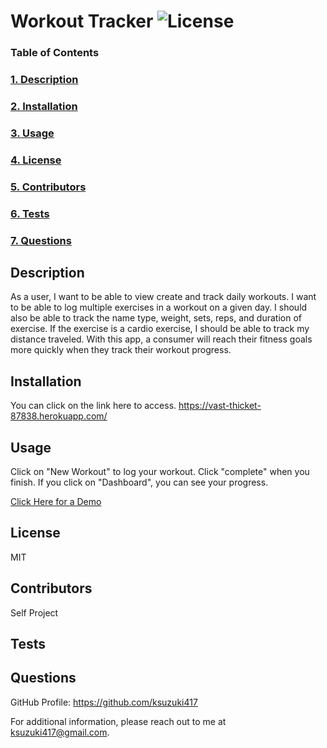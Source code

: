 # Workout Tracker ![License](https://img.shields.io/badge/License-MIT-blue)

  ### Table of Contents
  ### [1. Description](#Description)
  ### [2. Installation](##Installation)
  ### [3. Usage](##Usage)
  ### [4. License](#License)
  ### [5. Contributors](##Contributors)
  ### [6. Tests](##Tests)
  ### [7. Questions](##Questions)

  ## Description
  As a user, I want to be able to view create and track daily workouts. I want to be able to log multiple exercises in a workout on a given day. I should also be able to track the name type, weight, sets, reps, and duration of exercise. If the exercise is a cardio exercise, I should be able to track my distance traveled.  With this app, a consumer will reach their fitness goals more quickly when they track their workout progress. 
  

  ## Installation 
  You can click on the link here to access. https://vast-thicket-87838.herokuapp.com/

  ## Usage
  Click on "New Workout" to log your workout. Click "complete" when you finish. If you click on "Dashboard", you can see your progress. 

   
 
  [Click Here for a Demo]()

  ## License
  MIT

  ## Contributors
  Self Project

  ## Tests
  

  ## Questions
  GitHub Profile: https://github.com/ksuzuki417

  For additional information, please reach out to me at ksuzuki417@gmail.com.
